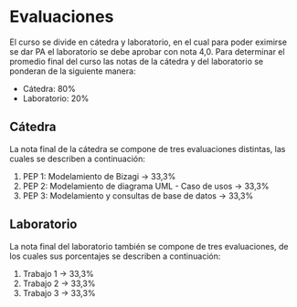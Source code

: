 # Evaluaciones

El curso se divide en cátedra y laboratorio, en el cual para poder eximirse se dar PA el laboratorio se debe aprobar con nota 4,0. Para determinar el promedio final del curso las notas de la cátedra y del laboratorio se ponderan de la siguiente manera:

- Cátedra: 80%
- Laboratorio: 20%

## Cátedra

La nota final de la cátedra se compone de tres evaluaciones distintas, las cuales se describen a continuación:

1. PEP 1: Modelamiento de Bizagi -> 33,3%
2. PEP 2: Modelamiento de diagrama UML - Caso de usos -> 33,3%
3. PEP 3: Modelamiento y consultas de base de datos -> 33,3%

## Laboratorio

La nota final del laboratorio también se compone de tres evaluaciones, de los cuales sus porcentajes se describen a continuación:

1. Trabajo 1 -> 33,3%
2. Trabajo 2 -> 33,3%
3. Trabajo 3 -> 33,3%

